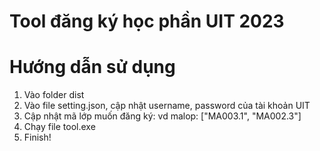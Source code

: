 # Tool đăng ký học phần UIT 2023

# Hướng dẫn sử dụng
1. Vào folder dist
2. Vào file setting.json, cập nhật username, password của tài khoản UIT
3. Cập nhật mã lớp muốn đăng ký: vd malop: ["MA003.1", "MA002.3"]
4. Chạy file tool.exe
5. Finish!
